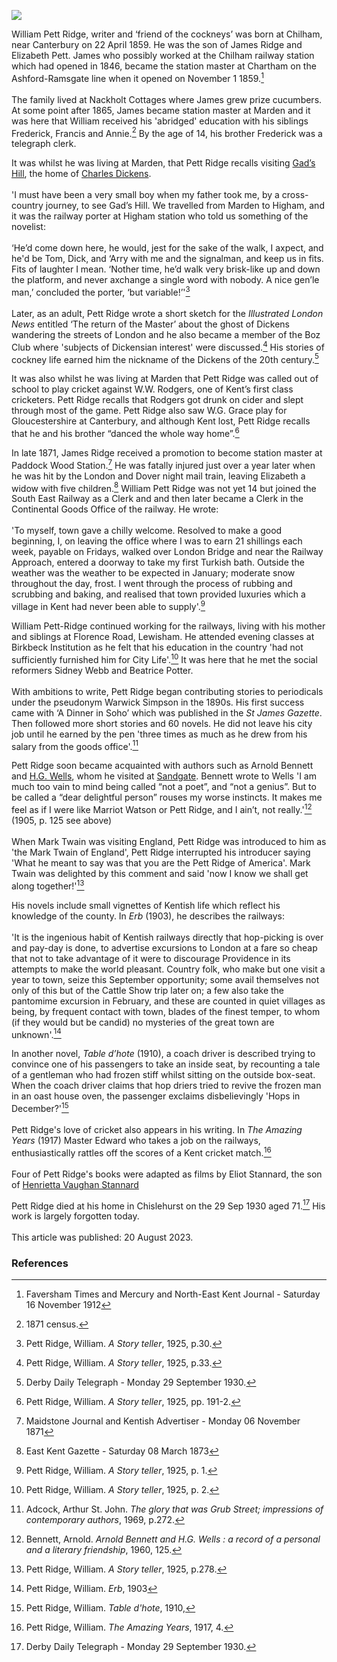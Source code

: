 <a href="https://juncture-digital.org"><img src="https://juncture-digital.org/images/ve-button.png"></a>
<param ve-config title="William Pett Ridge (1859-1930)" author="Michelle Crowther" layout="vtl" banner="https://upload.wikimedia.org/wikipedia/commons/7/71/Manna_Oast%2C_Oast_Court%2C_Yalding%2C_Kent_-_geograph.org.uk_-_2369693.jpg" attribution="Manna Oast, Oast Court, Yalding, Kent by Oast House Archive" license="CC BY-SA 2.0">

<param ve-entity eid=“Q1000312” aliases=“Sandgate”>
<param ve-entity eid="Q122917" aliases="Chislehurst">
<param ve-entity eid="Q1004824" aliases="Chilham">
<param ve-entity eid="Q2743911" aliases="Chartham">
<param ve-entity eid="Q6758628" aliases="Marden">
<param ve-entity eid="Q2152461" aliases="Paddock Wood">

William Pett Ridge, writer and ‘friend of the cockneys’ was born at Chilham, near Canterbury on 22 April 1859. He was the son of James Ridge and Elizabeth Pett. James who possibly worked at the Chilham railway station which had opened in 1846, became the station master at Chartham on the Ashford-Ramsgate line when it opened on November 1 1859.[^ref1]
<br><br>
The family lived at Nackholt Cottages where James grew prize cucumbers. At some point after 1865, James became station master at Marden and it was here that William received his 'abridged' education with his siblings Frederick, Francis and Annie.[^ref2] By the age of 14, his brother Frederick was a telegraph clerk.
<param ve-image url="https://upload.wikimedia.org/wikipedia/commons/3/34/Chartham_Signalbox_-_geograph.org.uk_-_4844642.jpg" label="Chartham Signalbox" attribution="N Chadwick, via Wikimedia Commons" license="CC BY-SA 2.0">

It was whilst he was living at Marden, that Pett Ridge recalls visiting [Gad’s Hill](/dickens/dickens-gads-hill), the home of [Charles Dickens](/dickens/dickens-biography).
<br><br>
'I must have been a very small boy when my father took me, by a cross-country journey, to see Gad’s Hill. We travelled from Marden to Higham, and it was the railway porter at Higham station who told us something of the novelist: 
<br><br>
‘He’d come down here, he would, jest for the sake of the walk, I axpect, and he'd be Tom, Dick, and ‘Arry with me and the signalman, and keep us in fits. Fits of laughter I mean. ‘Nother time, he’d walk very brisk-like up and down the platform, and never axchange a single word with nobody. A nice gen’le man,’ concluded the porter, ‘but variable!’'[^ref3]
<br><br>
Later, as an adult, Pett Ridge wrote a short sketch for the _Illustrated London News_ entitled ‘The return of the Master’ about the ghost of Dickens wandering the streets of London and he also became a member of the Boz Club where 'subjects of Dickensian interest' were discussed.[^ref4] His stories of cockney life earned him the nickname of the Dickens of the 20th century.[^ref5]
<param ve-image url="https://upload.wikimedia.org/wikipedia/commons/6/60/Engraving_of_Dickens_at_Gad%27s_Hill%2C_Samuel_Hollyer.png" label="Engraving of Dickens at Gad's Hill" attribution="Samuel Hollyer, Public domain, via Wikimedia Commons">

It was also whilst he was living at Marden that Pett Ridge was called out of school to play cricket against W.W. Rodgers, one of Kent’s first class cricketers. Pett Ridge recalls that Rodgers got drunk on cider and slept through most of the game. Pett Ridge also saw W.G. Grace play for Gloucestershire at Canterbury, and although Kent lost, Pett Ridge recalls that he and his brother “danced the whole way home”.[^ref6]
<param ve-image url="https://upload.wikimedia.org/wikipedia/commons/7/75/WG_Grace_c1902.jpg" label="W.G. Grace, c.1902" attribution="George Beldam, Public domain, via Wikimedia Commons">

In late 1871, James Ridge received a promotion to become station master at Paddock Wood Station.[^ref7]   He was fatally injured just over a year later when he was hit by the London and Dover night mail train, leaving Elizabeth a widow with five children.[^ref8]  William Pett Ridge was not yet 14 but joined the South East Railway as a Clerk and and then later became a Clerk in the Continental Goods Office of the railway. He wrote:
<br><br>
'To myself, town gave a chilly welcome. Resolved to make a good beginning, I, on leaving the office where I was to earn 21 shillings each week, payable on Fridays, walked over London Bridge and near the Railway Approach, entered a doorway to take my first Turkish bath. Outside the weather was the weather to be expected in January; moderate snow throughout the day, frost. I went through the process of rubbing and scrubbing and baking, and realised that town provided luxuries which a village in Kent had never been able to supply'.[^ref9] 
<param ve-image url="https://upload.wikimedia.org/wikipedia/commons/c/c8/Paddock_Wood_Junction_station_%28postcard%29.jpg" label="Paddock Wood Station c. 1910s" attribution="Kingsway Real Photo Series, Public domain, via Wikimedia Commons">

William Pett-Ridge continued working for the railways, living with his mother and siblings at Florence Road, Lewisham. He attended evening classes at Birkbeck Institution as he felt that his education in the country 'had not sufficiently furnished him for City Life'.[^ref10] It was here that he met the social reformers Sidney Webb and Beatrice Potter.
<br><br>
With ambitions to write, Pett Ridge began contributing stories to periodicals under the pseudonym Warwick Simpson in the 1890s. His first success came with ‘A Dinner in Soho’ which was published in the _St James Gazette_. Then followed more short stories and 60 novels. He did not leave his city job until he earned by the pen 'three times as much as he drew from his salary from the goods office'.[^ref11]
<param ve-image url="https://upload.wikimedia.org/wikipedia/commons/thumb/b/b4/W._Pett_Ridge_LCCN2014715293.jpg/745px-W._Pett_Ridge_LCCN2014715293.jpg" label="W. Pett Ridge" attribution="Bain News Service, publisher, Public domain, via Wikimedia Commons">

Pett Ridge soon became acquainted with authors such as Arnold Bennett and [H.G. Wells](/20c/20c-wellshg-biography), whom he visited at [Sandgate](/placesqz/sandgate-overview). Bennett wrote to Wells  'I am much too vain to mind being called “not a poet”, and “not a genius”. But to be called a “dear delightful person” rouses my worse instincts. It makes me feel as if I were like Marriot Watson or Pett Ridge, and I ain’t, not really.'[^ref12] (1905, p. 125 see above)
<br><br>
When Mark Twain was visiting England, Pett Ridge was introduced to him as 'the Mark Twain of England', Pett Ridge interrupted his introducer saying 'What he meant to say was that you are the Pett Ridge of America'. Mark Twain was delighted by this comment and said 'now I know we shall get along together!'[^ref13]

His novels include small vignettes of Kentish life which reflect his knowledge of the county. In _Erb_ (1903), he describes the railways:
<br><br>
'It is the ingenious habit of Kentish railways directly that hop-picking is over and pay-day is done, to advertise excursions to London at a fare so cheap that not to take advantage of it were to discourage Providence in its attempts to make the world pleasant.  Country folk, who make but one visit a year to town, seize this September opportunity; some avail themselves not only of this but of the Cattle Show trip later on; a few also take the pantomime excursion in February, and these are counted in quiet villages as being, by frequent contact with town, blades of the finest temper, to whom (if they would but be candid) no mysteries of the great town are unknown'.[^ref14]

In another novel, _Table d’hote_ (1910), a coach driver is described trying to convince one of his passengers to take an inside seat, by recounting a tale of a gentleman who had frozen stiff whilst sitting on the outside box-seat. When the coach driver claims that hop driers tried to revive the frozen man in an oast house oven, the passenger exclaims disbelievingly 'Hops in December?'[^ref15]
<br><br>
Pett Ridge's love of cricket also appears in his writing. In _The Amazing Years_ (1917) Master Edward who takes a job on the railways, enthusiastically rattles off the scores of a Kent cricket match.[^ref16]
<br><br>
Four of Pett Ridge's books were adapted as films by Eliot Stannard, the son of [Henrietta Vaughan Stannard](/19c/19c-vaughan-stannard-biography)

Pett Ridge died at his home in Chislehurst on the 29 Sep 1930 aged 71.[^ref17] His work is largely forgotten today.
<br><br>
This article was published: 20 August 2023.

### References

[^ref1]: Faversham Times and Mercury and North-East Kent Journal - Saturday 16 November 1912
[^ref2]: 1871 census.
[^ref3]: Pett Ridge, William. _A Story teller_, 1925, p.30.
[^ref4]: Pett Ridge, William. _A Story teller_, 1925, p.33.
[^ref5]: Derby Daily Telegraph - Monday 29 September 1930.
[^ref6]: Pett Ridge, William. _A Story teller_, 1925, pp. 191-2.
[^ref7]: Maidstone Journal and Kentish Advertiser - Monday 06 November 1871
[^ref8]: East Kent Gazette - Saturday 08 March 1873
[^ref9]: Pett Ridge, William. _A Story teller_, 1925, p. 1.
[^ref10]: Pett Ridge, William. _A Story teller_, 1925, p. 2.
[^ref11]: Adcock, Arthur St. John. _The glory that was Grub Street; impressions of contemporary authors_, 1969, p.272. 
[^ref12]: Bennett, Arnold. _Arnold Bennett and H.G. Wells : a record of a personal and a literary friendship_, 1960, 125.
[^ref13]: Pett Ridge, William. _A Story teller_, 1925, p.278.
[^ref14]: Pett Ridge, William. _Erb_, 1903
[^ref15]: Pett Ridge, William. _Table d'hote_, 1910, 
[^ref16]: Pett Ridge, William. _The Amazing Years_, 1917, 4.
[^ref17]: Derby Daily Telegraph - Monday 29 September 1930.
